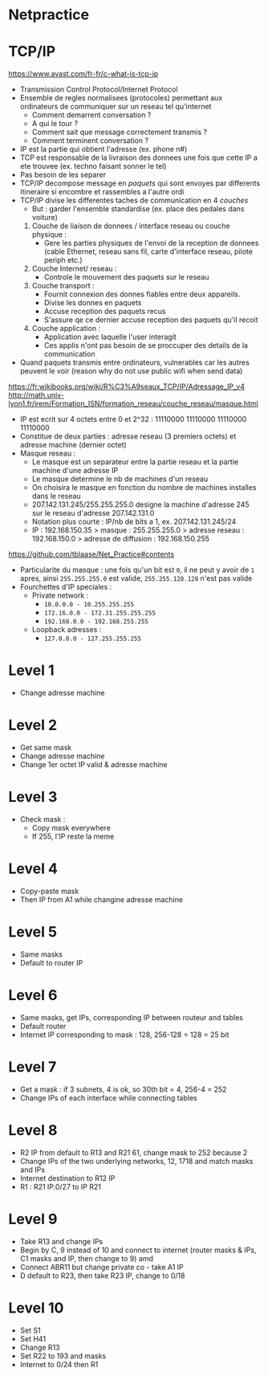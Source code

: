 # Netpractice

# TCP/IP

https://www.avast.com/fr-fr/c-what-is-tcp-ip

- Transmission Control Protocol/Internet Protocol
- Ensemble de regles normalisees (protocoles) permettant aux ordinateurs de communiquer sur
  un reseau tel qu'internet
	- Comment demarrent conversation ?
	- A qui le tour ?
	- Comment sait que message correctement transmis ?
	- Comment terminent conversation ?
- IP est la partie qui obtient l'adresse (ex. phone n#)
- TCP est responsable de la livraison des donnees une fois que cette IP a ete
  trouvee (ex. techno faisant sonner le tel)
- Pas besoin de les separer
- TCP/IP decompose message en *paquets* qui sont envoyes par differents itineraire
  si encombre et rassembles a l'autre ordi
- TCP/IP divise les differentes taches de communication en 4 *couches*
	- But : garder l'ensemble standardise (ex. place des pedales dans voiture)
	1. Couche de liaison de donnees / interface reseau ou couche physique :
		- Gere les parties physiques de l'envoi de la reception de donnees
		  (cable Ethernet, reseau sans fil, carte d'interface reseau, pilote
		  periph etc.)
	2. Couche Internet/ reseau :
		- Controle le mouvement des paquets sur le reseau
	3. Couche transport :
		- Fournit connexion des donnes fiables entre deux appareils.
		- Divise les donnes en paquets
		- Accuse reception des paquets recus
		- S'assure qe ce dernier accuse reception des paquets qu'il recoit
	4. Couche application :
		- Application avec laquelle l'user interagit
		- Ces applis n'ont pas besoin de se proccuper des details de la
		  communication
- Quand paquets transmis entre ordinateurs, vulnerables car les autres peuvent
  le voir (reason why do not use public wifi when send data)

https://fr.wikibooks.org/wiki/R%C3%A9seaux_TCP/IP/Adressage_IP_v4
http://math.univ-lyon1.fr/irem/Formation_ISN/formation_reseau/couche_reseau/masque.html
- IP est ecrit sur 4 octets entre 0 et 2^32 : 11110000 11110000 11110000
  11110000
- Constitue de deux parties : adresse reseau (3 premiers octets) et adresse
  machine (dernier octet)
- Masque reseau :
	- Le masque est un separateur entre la partie reseau et la partie machine d'une
	  adresse IP
	- Le masque determine le nb de machines d'un reseau
	- On choisira le masque en fonction du nombre de machines installes dans le
	  reseau
	- 207.142.131.245/255.255.255.0 designe la machine d'adresse 245 sur le reseau d'adresse
	  207.142.131.0
	- Notation plus courte : IP/nb de bits a 1, ex. 207.142.131.245/24
	- IP : 192.168.150.35 > masque : 255.255.255.0 > adresse reseau :
	  192.168.150.0 > adresse de diffusion : 192.168.150.255

https://github.com/tblaase/Net_Practice#contents
- Particularite du masque : une fois qu'un bit est `0`, il ne peut y avoir de
  `1` apres, ainsi `255.255.255.0` est valide, `255.255.128.128` n'est pas
  valide
- Fourchettes d'IP speciales :
	- Private network :
		- `10.0.0.0 - 10.255.255.255`
		- `172.16.0.0 - 172.31.255.255.255`
		- `192.168.0.0 - 192.168.255.255`
	- Loopback adresses :
		- `127.0.0.0 - 127.255.255.255`

# Level 1

- Change adresse machine

# Level 2

- Get same mask
- Change adresse machine
- Change 1er octet IP valid & adresse machine
 
# Level 3

- Check mask :
	- Copy mask everywhere
	- If 255, l'IP reste la meme

# Level 4

- Copy-paste mask
- Then IP from A1 while changine adresse machine

# Level 5

- Same masks
- Default to router IP

# Level 6

- Same masks, get IPs, corresponding IP between routeur and tables
- Default router
- Internet IP corresponding to mask : 128, 256-128 = 128 = 25 bit

# Level 7

- Get a mask : if 3 subnets, 4 is ok, so 30th bit = 4, 256-4 = 252
- Change IPs of each interface while connecting tables

# Level 8

- R2 IP from default to R13 and R21 61, change mask to 252 because 2
- Change IPs of the two underlying networks, 12, 1718 and match masks and IPs
- Internet destination to R12 IP
- R1 : R21 IP.0/27 to IP R21

# Level 9

- Take R13 and change IPs
- Begin by C, 9 instead of 10 and connect to internet (router masks & IPs, C1 masks
  and IP, then change to 9) amd 
- Connect ABR11 but change private co - take A1 IP
- D default to R23, then take R23 IP, change to 0/18

# Level 10

- Set S1
- Set H41
- Change R13
- Set R22 to 193 and masks
- Internet to 0/24 then R1
